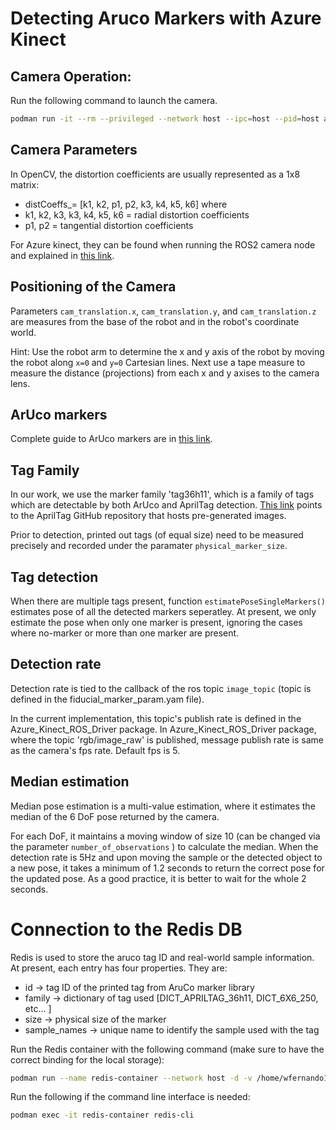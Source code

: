 # Detecting Aruco Markers with Azure Kinect

## Camera Operation:

Run the following command to launch the camera.

```bash
podman run -it --rm --privileged --network host --ipc=host --pid=host azure-kinect:latest /bin/bash -c "Xvfb :2 -screen 0 2560x1440x16 & . /opt/ros/humble/setup.bash && . /root/ws/install/setup.sh && ros2 launch azure_kinect_ros_driver driver.launch.py depth_mode:=NFOV_UNBINNED  point_cloud_in_depth_frame:=false" 
```

## Camera Parameters

In OpenCV, the distortion coefficients are usually represented as a 1x8 matrix:

- distCoeffs_= [k1, k2, p1, p2, k3, k4, k5, k6] where
- k1, k2, k3, k3, k4, k5, k6 = radial distortion coefficients
- p1, p2 = tangential distortion coefficients

For Azure kinect, they can be found when running the ROS2 camera node and explained in [this link](https://microsoft.github.io/Azure-Kinect-Sensor-SDK/master/structk4a__calibration__intrinsic__parameters__t_1_1__param.html).

## Positioning of the Camera

Parameters ```cam_translation.x```, ```cam_translation.y```, and ```cam_translation.z``` are measures from the base of the robot and in the robot's coordinate world. 

Hint: Use the robot arm to determine the x and y axis of the robot by moving the robot along ```x=0``` and ```y=0``` Cartesian lines. Next use a tape measure to measure the distance (projections) from each x and y axises to the camera lens.

## ArUco markers

Complete guide to ArUco markers are in [this link](https://docs.opencv.org/4.x/d5/dae/tutorial_aruco_detection.html).

## Tag Family

In our work, we use the marker family 'tag36h11', which is a family of tags which are detectable by both ArUco and AprilTag detection. [This link](https://github.com/AprilRobotics/apriltag-imgs/tree/master/tag36h11) points to the AprilTag GitHub repository that hosts pre-generated images.

Prior to detection, printed out tags (of equal size) need to be measured precisely and recorded under the paramater `physical_marker_size`.

## Tag detection
When there are multiple tags present, function `estimatePoseSingleMarkers()` estimates pose of all the detected markers seperatley. At present, we only estimate the pose when only one marker is present, ignoring the cases where no-marker or more than one marker are present.

## Detection rate
Detection rate is tied to the callback of the ros topic `image_topic` (topic is defined in the fiducial_marker_param.yam file).

In the current implementation, this topic's publish rate is defined in the Azure_Kinect_ROS_Driver package. In Azure_Kinect_ROS_Driver package, where the topic 'rgb/image_raw' is published, message publish rate is same as the camera's fps rate. Default fps is 5.

## Median estimation
Median pose estimation is a multi-value estimation, where it estimates the median of the 6 DoF pose returned by the camera. 

For each DoF, it maintains a moving window of size 10 (can be changed via the parameter `number_of_observations` ) to calculate the median. When the detection rate is 5Hz and upon moving the sample or the detected object to a new pose, it takes a minimum of 1.2 seconds to return the correct pose for the updated pose. As a good practice, it is better to wait for the whole 2 seconds. 


# Connection to the Redis DB

Redis is used to store the aruco tag ID and real-world sample information. At present, each entry has four properties. They are:
- id  -> tag ID of the printed tag from AruCo marker library
- family  -> dictionary of tag used [DICT_APRILTAG_36h11, DICT_6X6_250, etc... ]
- size  -> physical size of the marker
- sample_names  -> unique name to identify the sample used with the tag

Run the Redis container with the following command (make sure to have the correct binding for the local storage):
```bash 
podman run --name redis-container --network host -d -v /home/wfernando1/Documents/Environments/Workspaces/redis/data/:/data -p 6379:6379 redis
```

Run the following if the command line interface is needed:

```bash
podman exec -it redis-container redis-cli
```